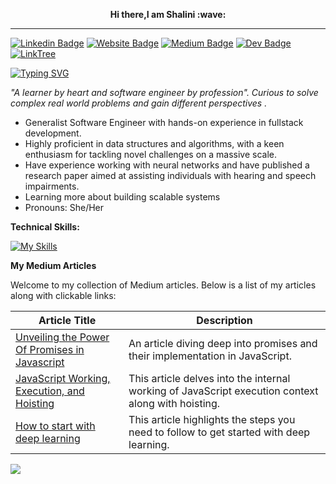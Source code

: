 <p align="center" ><b>Hi there,I am Shalini :wave:</b></p>
<hr/>

 [![Linkedin Badge](https://img.shields.io/badge/-LinkedIn-0e76a8?style=flat-square&logo=Linkedin&logoColor=white)](https://www.linkedin.com/in/shalini9ch/)
 [![Website Badge](https://img.shields.io/badge/Website-3b5998?style=flat-square&logo=google-chrome&logoColor=white)](https://portfolio-shalini.netlify.app/)
 [![Medium Badge](https://img.shields.io/badge/Medium-12100E?style=flat-square&logo=Medium&logoColor=white)](https://medium.com/@shalini47choudhary)
 [![Dev Badge](https://img.shields.io/badge/Dev-12100E?style=flat-square&logo=Dev&logoColor=white)](https://dev.to/shalini47ch)
 [![LinkTree](https://img.shields.io/badge/Linktree-39E09B.svg?style=flat-square&logo=Linktree&logoColor=white)](https://linktr.ee/shalini9)
 
[![Typing SVG](https://readme-typing-svg.herokuapp.com?color=%23F7B12C&lines=Software+Engineer%7CFullstack)](https://git.io/typing-svg)
 

_"A learner by heart and software engineer by profession".
Curious to solve complex real world problems and gain different perspectives ._




- Generalist Software Engineer with hands-on experience in fullstack development.
- Highly proficient in data structures and algorithms, with a keen enthusiasm for tackling novel challenges on a massive scale.
- Have experience working with neural networks and have published a research paper aimed at assisting individuals with hearing and speech impairments.
- Learning more about building scalable systems 
- Pronouns: She/Her





**Technical Skills:**




[![My Skills](https://skillicons.dev/icons?i=js,html,css,react,nodejs,mongodb,express,postman,tensorflow,netlify,python,gitlab,github,gherkin,heroku,c,cpp,mysql,jest,bootstrap,scss)](https://skillicons.dev)


**My Medium Articles**

Welcome to my collection of Medium articles. Below is a list of my articles along with clickable links:

| Article Title                                       | Description                                                |
|-----------------------------------------------------|------------------------------------------------------------|
| [Unveiling the Power Of Promises in Javascript](https://medium.com/@shalini47choudhary/unveiling-the-power-of-promises-in-javascript-739c6a243464)  | An article diving deep into promises and their implementation in JavaScript. |
| [JavaScript Working, Execution, and Hoisting](https://medium.com/@shalini47choudhary/javascript-working-execution-and-hoisting-e0232074b22d)  | This article delves into the internal working of JavaScript execution context along with hoisting. |
| [How to start with deep learning](https://medium.com/@shalini47choudhary/how-to-start-with-deep-learning-b87ad4238ca4)  | This article highlights the steps you need to follow to get started with deep learning. |

![](https://visitor-badge.laobi.icu/badge?page_id=shalini47ch.shalini47ch)












 

















